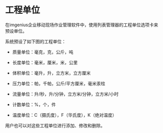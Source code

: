 # 工程单位

在imgenius企业移动现场作业管理软件中，使用列表管理器的工程单位选项卡来预设单位。

系统预设了如下图的工程单位：

 * 质量单位：毫克，克，公斤，吨

 * 长度单位：毫米，厘米，米，公里

 * 体积单位：毫升，升，立方米，立方厘米

 * 压力单位：帕，千帕，公斤/平方厘米，毫米汞柱 

 * 流量单位：升/秒，升/分钟，立方米/分钟，立方米/小时

 * 计数单位：%，个，件

 * 温度单位：C（摄氏度），F（华氏度），K（绝对温度）

用户也可以对这些工程单位进行添加、修改和删除。
